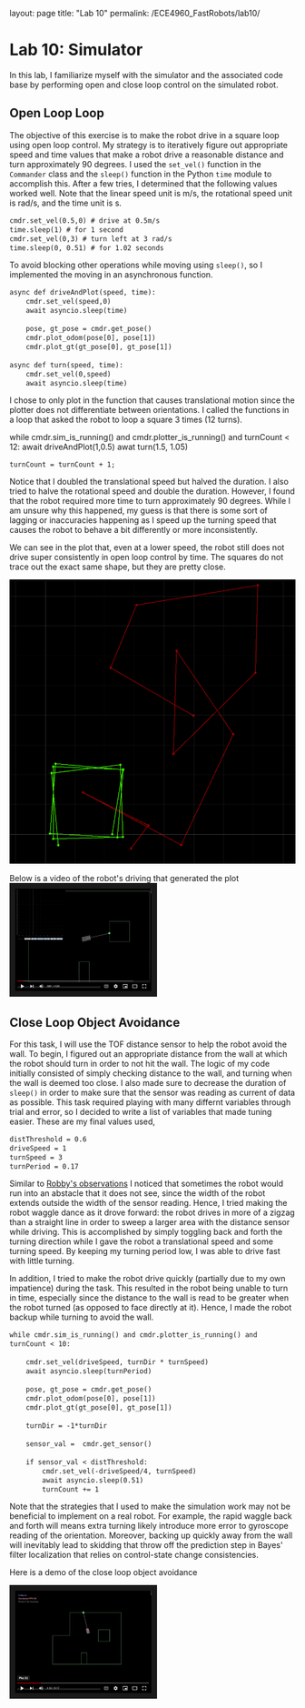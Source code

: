 layout: page
title: "Lab 10"
permalink: /ECE4960_FastRobots/lab10/

# Lab 10: Simulator

In this lab, I familiarize myself with the simulator and the associated code base by performing open and close loop control on the simulated robot.

## Open Loop Loop
The objective of this exercise is to make the robot drive in a square loop using open loop control. My strategy is to iteratively figure out appropriate speed and time values that make a robot drive a reasonable distance and turn approximately 90 degrees. I used the `set_vel()` function in the `Commander` class and the `sleep()` function in the Python `time` module to accomplish this. After a few tries, I determined that the following values worked well. Note that the linear speed unit is m/s, the rotational speed unit is rad/s, and the time unit is s. 

```
cmdr.set_vel(0.5,0) # drive at 0.5m/s
time.sleep(1) # for 1 second
cmdr.set_vel(0,3) # turn left at 3 rad/s
time.sleep(0, 0.51) # for 1.02 seconds
```
To avoid blocking other operations while moving using `sleep()`, so I implemented the moving in an asynchronous function.

```
async def driveAndPlot(speed, time):
    cmdr.set_vel(speed,0)
    await asyncio.sleep(time)
    
    pose, gt_pose = cmdr.get_pose()
    cmdr.plot_odom(pose[0], pose[1])
    cmdr.plot_gt(gt_pose[0], gt_pose[1])

async def turn(speed, time):
    cmdr.set_vel(0,speed)
    await asyncio.sleep(time)
```
I chose to only plot in the function that causes translational motion since the plotter does not differentiate between orientations. I called the functions in a loop that asked the robot to loop a square 3 times (12 turns). 

while cmdr.sim_is_running() and cmdr.plotter_is_running() and turnCount < 12:
    await driveAndPlot(1,0.5)
    awat turn(1.5, 1.05)
    
    turnCount = turnCount + 1;

Notice that I doubled the translational speed but halved the duration. I also tried to halve the rotational speed and double the duration. However, I found that the robot required more time to turn approximately 90 degrees. While I am unsure why this happened, my guess is that there is some sort of lagging or inaccuracies happening as I speed up the turning speed that causes the robot to behave a bit differently or more inconsistently. 

We can see in the plot that, even at a lower speed, the robot still does not drive super consistently in open loop control by time. The squares do not trace out the exact same shape, but they are pretty close.

![Square Plot](assets/img/lab10/squarePlot.PNG)

Below is a video of the robot's driving that generated the plot
<a href="http://www.youtube.com/watch?feature=player_embedded&v=IOvc6t3UyQE" target="_blank"><img src="assets/img/lab10/openLoopDemo_thumbnail.png" alt="" width="240" height="180" border="10" /></a>

## Close Loop Object Avoidance
For this task, I will use the TOF distance sensor to help the robot avoid the wall. To begin, I figured out an appropriate distance from the wall at which the robot should turn in order to not hit the wall. The logic of my code initially consisted of simply checking distance to the wall, and turning when the wall is deemed too close. I also made sure to decrease the duration of `sleep()` in order to make sure that the sensor was reading as current of data as possible. This task required playing with many differnt variables through trial and error, so I decided to write a list of variables that made tuning easier. These are my final values used, 

```
distThreshold = 0.6
driveSpeed = 1
turnSpeed = 3
turnPeriod = 0.17
```

Similar to [Robby's observations](https://lh479.github.io/ECE4960/) I noticed that sometimes the robot would run into an abstacle that it does not see, since the width of the robot extends outside the width of the sensor reading. Hence, I tried making the robot waggle dance as it drove forward: the robot drives in more of a zigzag than a straight line in order to sweep a larger area with the distance sensor while driving. This is accomplished by simply toggling back and forth the turning direction while I gave the robot a translational speed and some turning speed. By keeping my turning period low, I was able to drive fast with little turning. 

In addition, I tried to make the robot drive quickly (partially due to my own impatience) during the task. This resulted in the robot being unable to turn in time, especially since the distance to the wall is read to be greater when the robot turned (as opposed to face directly at it). Hence, I made the robot backup while turning to avoid the wall.

```
while cmdr.sim_is_running() and cmdr.plotter_is_running() and turnCount < 10:
        
    cmdr.set_vel(driveSpeed, turnDir * turnSpeed)
    await asyncio.sleep(turnPeriod)
    
    pose, gt_pose = cmdr.get_pose()
    cmdr.plot_odom(pose[0], pose[1])
    cmdr.plot_gt(gt_pose[0], gt_pose[1])
    
    turnDir = -1*turnDir
    
    sensor_val =  cmdr.get_sensor()
    
    if sensor_val < distThreshold: 
        cmdr.set_vel(-driveSpeed/4, turnSpeed)   
        await asyncio.sleep(0.51)
        turnCount += 1
```

Note that the strategies that I used to make the simulation work may not be beneficial to implement on a real robot. For example, the rapid waggle back and forth will means extra turning likely introduce more error to gyroscope reading of the orientation. Moreover, backing up quickly away from the wall will inevitably lead to skidding that throw off the prediction step in Bayes' filter localization that relies on control-state change consistencies. 

Here is a demo of the close loop object avoidance

<a href="http://www.youtube.com/watch?feature=player_embedded&v=_kVfG0nS_Yw" target="_blank"><img src="assets/img/lab10/closeLoopDemo_thumbnail.PNG" alt="" width="240" height="180" border="10" /></a>

